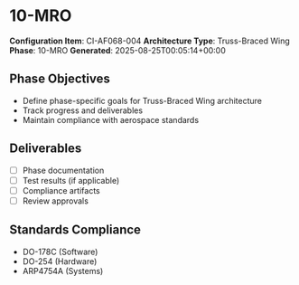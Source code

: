 # 10-MRO

**Configuration Item**: CI-AF068-004
**Architecture Type**: Truss-Braced Wing
**Phase**: 10-MRO
**Generated**: 2025-08-25T00:05:14+00:00

## Phase Objectives
- Define phase-specific goals for Truss-Braced Wing architecture
- Track progress and deliverables
- Maintain compliance with aerospace standards

## Deliverables
- [ ] Phase documentation
- [ ] Test results (if applicable)
- [ ] Compliance artifacts
- [ ] Review approvals

## Standards Compliance
- DO-178C (Software)
- DO-254 (Hardware)
- ARP4754A (Systems)
